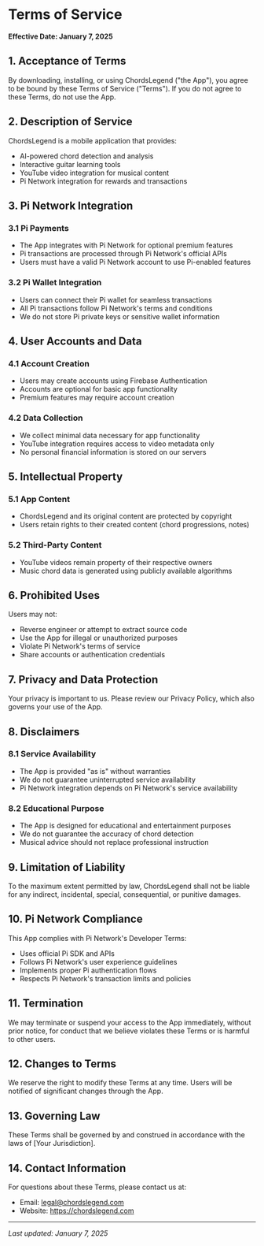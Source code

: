 # Terms of Service

**Effective Date: January 7, 2025**

## 1. Acceptance of Terms

By downloading, installing, or using ChordsLegend ("the App"), you agree to be bound by these Terms of Service ("Terms"). If you do not agree to these Terms, do not use the App.

## 2. Description of Service

ChordsLegend is a mobile application that provides:

- AI-powered chord detection and analysis
- Interactive guitar learning tools
- YouTube video integration for musical content
- Pi Network integration for rewards and transactions

## 3. Pi Network Integration

### 3.1 Pi Payments

- The App integrates with Pi Network for optional premium features
- Pi transactions are processed through Pi Network's official APIs
- Users must have a valid Pi Network account to use Pi-enabled features

### 3.2 Pi Wallet Integration

- Users can connect their Pi wallet for seamless transactions
- All Pi transactions follow Pi Network's terms and conditions
- We do not store Pi private keys or sensitive wallet information

## 4. User Accounts and Data

### 4.1 Account Creation

- Users may create accounts using Firebase Authentication
- Accounts are optional for basic app functionality
- Premium features may require account creation

### 4.2 Data Collection

- We collect minimal data necessary for app functionality
- YouTube integration requires access to video metadata only
- No personal financial information is stored on our servers

## 5. Intellectual Property

### 5.1 App Content

- ChordsLegend and its original content are protected by copyright
- Users retain rights to their created content (chord progressions, notes)

### 5.2 Third-Party Content

- YouTube videos remain property of their respective owners
- Music chord data is generated using publicly available algorithms

## 6. Prohibited Uses

Users may not:

- Reverse engineer or attempt to extract source code
- Use the App for illegal or unauthorized purposes
- Violate Pi Network's terms of service
- Share accounts or authentication credentials

## 7. Privacy and Data Protection

Your privacy is important to us. Please review our Privacy Policy, which also governs your use of the App.

## 8. Disclaimers

### 8.1 Service Availability

- The App is provided "as is" without warranties
- We do not guarantee uninterrupted service availability
- Pi Network integration depends on Pi Network's service availability

### 8.2 Educational Purpose

- The App is designed for educational and entertainment purposes
- We do not guarantee the accuracy of chord detection
- Musical advice should not replace professional instruction

## 9. Limitation of Liability

To the maximum extent permitted by law, ChordsLegend shall not be liable for any indirect, incidental, special, consequential, or punitive damages.

## 10. Pi Network Compliance

This App complies with Pi Network's Developer Terms:

- Uses official Pi SDK and APIs
- Follows Pi Network's user experience guidelines
- Implements proper Pi authentication flows
- Respects Pi Network's transaction limits and policies

## 11. Termination

We may terminate or suspend your access to the App immediately, without prior notice, for conduct that we believe violates these Terms or is harmful to other users.

## 12. Changes to Terms

We reserve the right to modify these Terms at any time. Users will be notified of significant changes through the App.

## 13. Governing Law

These Terms shall be governed by and construed in accordance with the laws of [Your Jurisdiction].

## 14. Contact Information

For questions about these Terms, please contact us at:

- Email: legal@chordslegend.com
- Website: https://chordslegend.com

---

_Last updated: January 7, 2025_
